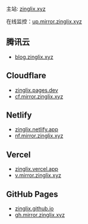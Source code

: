 主站: [zinglix.xyz](https://zinglix.xyz)

在线监控：[up.mirror.zinglix.xyz](https://up.mirror.zinglix.xyz)

## 腾讯云

- [blog.zinglix.xyz](https://blog.zinglix.xyz)

## Cloudflare

- [zinglix.pages.dev](https://zinglix.pages.dev)
- [cf.mirror.zinglix.xyz](https://cf.mirror.zinglix.xyz)

## Netlify

- [zinglix.netlify.app](https://zinglix.netlify.app)
- [nf.mirror.zinglix.xyz](https://nf.mirror.zinglix.xyz)

## Vercel

- [zinglix.vercel.app](https://zinglix.vercel.app)
- [v.mirror.zinglix.xyz](https://v.mirror.zinglix.xyz)

## GitHub Pages

- [zinglix.github.io](https://zinglix.github.io)
- [gh.mirror.zinglix.xyz](https://gh.mirror.zinglix.xyz)